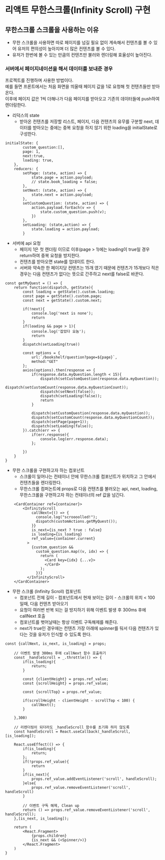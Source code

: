 # 리액트 무한스크롤(Infinity Scroll) 구현

## 무한스크롤 스크롤을 사용하는 이유

- 무한 스크롤을 사용하면 따로 페이지를 넘길 필요 없이 계속해서 컨텐츠를 볼 수 있어 유저의 편의성이 높아지며 더 많은 컨텐츠를 볼 수 있다.
- 유저가 한번에 볼 수 있는 만큼의 컨텐츠만 불러와 렌더링해 효율성이 높아진다.

### 서버에서 페이지네이션을 해서 데이터를 보내준 경우

프로젝트를 진행하며 사용한 방법이다.<br>
예를 들면 프론트에서는 처음 화면을 띄울때 페이지 값을 1로 요청해 첫 컨텐츠들만 받아온다.<br>
이후에 페이지 값은 1씩 더해나가 다음 페이지를 받아오고 기존의 데이터들에 push하여 렌더링한다.

- 리덕스의 state
    - 받아온 컨텐츠를 저장할 리스트, 페이지, 다음 컨텐츠의 유무를 구분할 next, 데이터를 받아오는 중에는 중복 요청을 하지 않기 위한 loading을 initialState로 구성한다.

```
initialState: {
        custom_question:[],
        page: 1,
        next:true,
        loading: true,
    },
    reducers: {
        setPage: (state, action) => {
            state.page = action.payload;
            // state.book_loading = false;
        },
        setNext: (state, action) => {
            state.next = action.payload;
        },
        setCustomQuestion: (state, action) => {
            action.payload.forEach(v => {
                state.custom_question.push(v);
            })
        },
        setLoading: (state,action) => {
            state.loading = action.payload;
        }
```

- 서버에 api 요청
    - 페이지 1은 첫 렌더링 이므로 이후(page > 1)에는 loading이 true일 경우 return하여 중복 요청을 방지한다.
    - 컨텐츠를 받아오면 state를 업데이트 한다.
    - 서버와 약속한 한 페이지당 컨텐츠는 15개 였기 때문에 컨텐츠가 15개보다 적은 경우는 다음 컨텐츠가 없다는 뜻으로 간주하고 next를 false로 바꾼다.

```
const getMyQuest = () => {
    return function(dispatch, getState){
        const loading = getState().custom.loading;
        const page = getState().custom.page;
        const next = getState().custom.next;

        if(!next){
            console.log('next is none');
            return
        }
        if(loading && page > 1){
            console.log('잡았다 요놈');
            return
        }
        dispatch(setLoading(true))

        const options = {
            url:`/bookshelf/question?page=${page}`,
            method:"GET"
        };
        axios(options).then(response => {
            if(response.data.myQuestion.length < 15){
                dispatch(setCustomQuestion(response.data.myQuestion));
                dispatch(setCustomCount(response.data.myQuestionCount));
                dispatch(setNext(false));
                dispatch(setLoading(false));
                return
            }

            dispatch(setCustomQuestion(response.data.myQuestion));
            dispatch(setCustomCount(response.data.myQuestionCount));
            dispatch(setPage(page+1));
            dispatch(setLoading(false));
        }).catch(err => {
            if(err.response){
                console.log(err.response.data);
            };

        })
    }
}
```

- 무한 스크롤을 구현하고자 하는 컴포넌트
    - 스크롤이 일어나는 컨테이너 안에 무한스크롤 컴포넌트가 위치하고 그 안에서 컨텐츠들을 렌더링한다.
    - 무한스크롤 컴퍼논트에 props로 다음 컨텐츠를 불러오는 api, next, loading, 무한스크롤을 구현하고자 하는 컨테이너의 ref 값을 넘긴다.

```
    <CardContainer ref={container}>
        <InfinityScroll
            callNext={() => {
              console.log("scroooolled!");
              dispatch(customActions.getMyQuest());
            }}
            is_next={is_next ? true : false}
            is_loading={is_loading}
            ref_value={container.current}
          >
            {custom_question &&
              custom_question.map((v, idx) => {
                return (
                  <Card key={idx} {...v}>
                  </Card>
                );
              })}
          </InfinityScroll>
    </CardContainer>
```


- 무한 스크롤 (Infinity Scroll) 컴포넌트
    - 컴포넌트 전체 길이 - 컴포넌트에서 현재 보이는 길이 - 스크롤의 위치 < 100 일때, 다음 컨텐츠 받아오기
    - 요청이 여러번 반복 되는 걸 방지하기 위해 이벤트 발생 후 300ms 후에 callNext 호출
    - 컴포넌트를 벗어날때는 항상 이벤트 구독해제를 해준다.
    - next가 true인 경우에는 컨텐츠 가장 아래에 spinner를 둬서 다음 컨텐츠가 있다는 것을 유저가 인식할 수 있도록 한다.

```
const {callNext, is_next, is_loading} = props;

    // 이벤트 발생 300ms 후에 callNext 함수 호출하기
    const _handleScroll = _.throttle(() => {
        if(is_loading){
            return;
        }

        const {clientHeight} = props.ref_value;
        const {scrollHeight} = props.ref_value;
  
        const {scrollTop} = props.ref_value;
   
        if(scrollHeight - clientHeight - scrollTop < 100) {
            callNext();
        }

    },300)

    // 리렌더링이 되더라도 _handleScroll 함수를 초기화 하지 않도록
    const handleScroll = React.useCallback(_handleScroll, [is_loading]);

    React.useEffect(() => {
        if(is_loading){
            return;
        };
        if(!props.ref_value){
            return
        }
        if(is_next){
            props.ref_value.addEventListener('scroll', handleScroll);
        }else{
            props.ref_value.removeEventListener('scroll', handleScroll)
        }

        // 이벤트 구독 해제, Clean up
        return () => props.ref_value.removeEventListener('scroll', handleScroll);
    },[is_next, is_loading]);

    return (
        <React.Fragment>
            {props.children}
            {is_next && (<Spinner/>)}
        </React.Fragment>
    )
}

```
